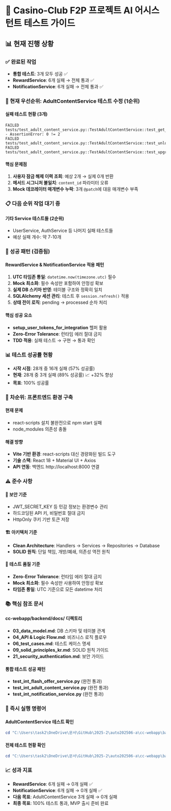 # 🤖 Casino-Club F2P 프로젝트 AI 어시스턴트 테스트 가이드

## 📊 현재 진행 상황

### ✅ 완료된 작업
- **통합 테스트**: 3개 모두 성공 ✅
- **RewardService**: 6개 실패 → 전체 통과 ✅  
- **NotificationService**: 6개 실패 → 전체 통과 ✅

### 🎯 현재 우선순위: AdultContentService 테스트 수정 (1순위)

#### 실패 테스트 현황 (3개)
```
FAILED tests/test_adult_content_service.py::TestAdultContentService::test_get_user_unlock_history_success - AssertionError: 0 != 2
FAILED tests/test_adult_content_service.py::TestAdultContentService::test_unlock_content_stage_already_explicitly_unlocked
FAILED tests/test_adult_content_service.py::TestAdultContentService::test_upgrade_access_temporarily_user_not_found
```

#### 핵심 문제점
1. **사용자 잠금 해제 이력 조회**: 예상 2개 → 실제 0개 반환
2. **메서드 시그니처 불일치**: `content_id` 파라미터 오류
3. **Mock 데코레이터 매개변수 누락**: 3개 `@patch`에 대응 매개변수 부족

### 📋 다음 순위 작업 대기 중

#### 기타 Service 테스트들 (2순위)
- UserService, AuthService 등 나머지 실패 테스트들
- 예상 실패 개수: 약 7-10개

### 🎯 성공 패턴 (검증됨)

#### RewardService & NotificationService 적용 패턴
1. **UTC 타임존 통일**: `datetime.now(timezone.utc)` 필수
2. **Mock 최소화**: 필수 속성만 포함하여 안정성 확보
3. **실제 DB 스키마 반영**: 테이블 구조와 정확히 일치
4. **SQLAlchemy 세션 관리**: 테스트 후 `session.refresh()` 적용
5. **상태 전이 로직**: pending → processed 순차 처리

#### 핵심 성공 요소
- **setup_user_tokens_for_integration** 헬퍼 활용
- **Zero-Error Tolerance**: 런타임 에러 절대 금지
- **TDD 적용**: 실패 테스트 → 구현 → 통과 확인

### 📊 테스트 성공률 현황
- **시작 시점**: 28개 중 16개 실패 (57% 성공률)
- **현재**: 28개 중 3개 실패 (89% 성공률) 📈 +32% 향상
- **목표**: 100% 성공률

### 🥈 차순위: 프론트엔드 환경 구축

#### 현재 문제
- react-scripts 설치 불완전으로 npm start 실패
- node_modules 의존성 충돌

#### 해결 방향
- **Vite 기반 환경**: react-scripts 대신 경량화된 빌드 도구
- **기술 스택**: React 18 + Material UI + Axios
- **API 연동**: 백엔드 http://localhost:8000 연결

### ⚠️ 준수 사항

#### 🔐 보안 기준
- JWT_SECRET_KEY 등 민감 정보는 환경변수 관리
- 하드코딩된 API 키, 비밀번호 절대 금지
- HttpOnly 쿠키 기반 토큰 저장

#### 🏗️ 아키텍처 기준
- **Clean Architecture**: Handlers → Services → Repositories → Database
- **SOLID 원칙**: 단일 책임, 개방/폐쇄, 의존성 역전 원칙

#### 🧪 테스트 품질 기준
- **Zero-Error Tolerance**: 런타임 에러 절대 금지
- **Mock 최소화**: 필수 속성만 사용하여 안정성 확보
- **타임존 통일**: UTC 기준으로 모든 datetime 처리

### 📚 핵심 참조 문서

#### cc-webapp/backend/docs/ 디렉토리
- **03_data_model.md**: DB 스키마 및 테이블 관계
- **04_API & Logic Flow.md**: 비즈니스 로직 플로우
- **06_test_cases.md**: 테스트 케이스 명세
- **09_solid_principles_kr.md**: SOLID 원칙 가이드
- **21_security_authentication.md**: 보안 가이드

#### 통합 테스트 성공 패턴
- **test_int_flash_offer_service.py** (완전 통과)
- **test_int_adult_content_service.py** (완전 통과)
- **test_int_notification_service.py** (완전 통과)

### 🚀 즉시 실행 명령어

#### AdultContentService 테스트 확인
```powershell
cd "C:\Users\task2\OneDrive\문서\GitHub\2025-2\auto202506-a\cc-webapp\backend"; python -m pytest tests/test_adult_content_service.py -v --tb=short
```

#### 전체 테스트 현황 확인
```powershell
cd "C:\Users\task2\OneDrive\문서\GitHub\2025-2\auto202506-a\cc-webapp\backend"; python -m pytest --tb=no -q
```

### 📈 성과 지표
- **RewardService**: 6개 실패 → 0개 실패 ✅
- **NotificationService**: 6개 실패 → 0개 실패 ✅
- **다음 목표**: AdultContentService 3개 실패 → 0개 실패
- **최종 목표**: 100% 테스트 통과, MVP 출시 준비 완료

